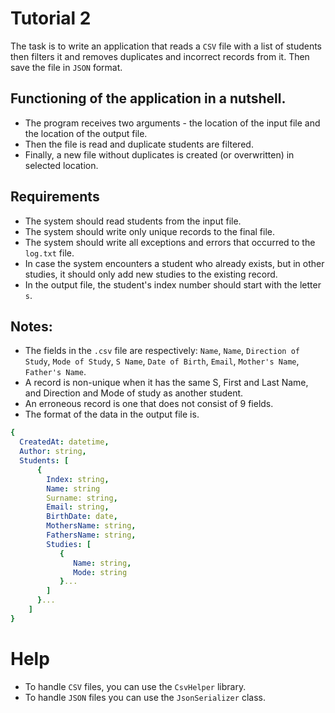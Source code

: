 # Tutorial 2

The task is to write an application that reads a `CSV` file with a list of students then filters it and removes duplicates and incorrect records from it. Then save the file in `JSON` format.

## Functioning of the application in a nutshell.
* The program receives two arguments - the location of the input file and the location of the output file.
* Then the file is read and duplicate students are filtered.
* Finally, a new file without duplicates is created (or overwritten) in selected location.

## Requirements
* The system should read students from the input file.
* The system should write only unique records to the final file.
* The system should write all exceptions and errors that occurred to the `log.txt` file.
* In case the system encounters a student who already exists, but in other studies, it should only add new studies to the existing record.
* In the output file, the student's index number should start with the letter `s`.

## Notes:
* The fields in the `.csv` file are respectively: `Name`, `Name`, `Direction of Study`, `Mode of Study`, `S Name`, `Date of Birth`, `Email`, `Mother's Name`, `Father's Name`.
* A record is non-unique when it has the same S, First and Last Name, and Direction and Mode of study as another student. 
* An erroneous record is one that does not consist of 9 fields.
* The format of the data in the output file is. 
```yaml
{
  CreatedAt: datetime,
  Author: string,
  Students: [
      {
        Index: string,
        Name: string
        Surname: string,
        Email: string,
        BirthDate: date,
        MothersName: string,
        FathersName: string,
        Studies: [
           {
              Name: string,
              Mode: string
           }...
        ]
      }...
    ]
}
```

# Help
* To handle `CSV` files, you can use the `CsvHelper` library.
* To handle `JSON` files you can use the `JsonSerializer` class.